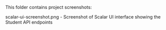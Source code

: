 This folder contains project screenshots:

scalar-ui-screenshot.png - Screenshot of Scalar UI interface showing the Student API endpoints